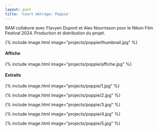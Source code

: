 ```yaml
---
layout: post
title: 'Court métrage: Poppie'
---
```


RAM collabore avec Flavyen Dupont et Alex Nourrisson pour le Nikon Film Festival 2024. Production et distribution du projet. 

{% include image.html image="projects/poppie/thumbnail.jpg" %}


#### Affiche

{% include image.html image="projects/poppie/affiche.jpg" %}

#### Extraits

{% include image.html image="projects/poppie/1.jpg" %}

{% include image.html image="projects/poppie/2.jpg" %}

{% include image.html image="projects/poppie/3.jpg" %}

{% include image.html image="projects/poppie/4.jpg" %}

{% include image.html image="projects/poppie/5.jpg" %}
